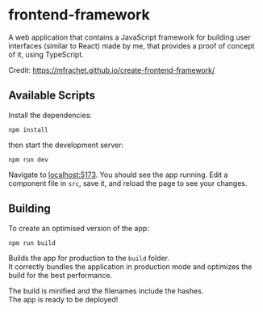 # frontend-framework

A web application that contains a JavaScript framework for building user interfaces (similar to React) made by me, that provides a proof of concept of it, using TypeScript.

Credit: https://mfrachet.github.io/create-frontend-framework/

## Available Scripts

Install the dependencies:

```
npm install
```

then start the development server:

```
npm run dev
```

Navigate to [localhost:5173](http://localhost:5173). You should see the app running. Edit a component file in `src`, save it, and reload the page to see your changes.

## Building

To create an optimised version of the app:

```
npm run build
```

Builds the app for production to the `build` folder.<br />
It correctly bundles the application in production mode and optimizes the build for the best performance.

The build is minified and the filenames include the hashes.<br />
The app is ready to be deployed!
